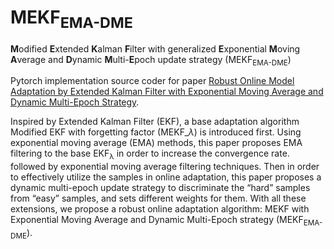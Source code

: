 # MEKF<sub>EMA-DME</sub>
**M**odified **E**xtended **K**alman **F**ilter with generalized **E**xponential **M**oving **A**verage and **D**ynamic **M**ulti-**E**poch update strategy (MEKF<sub>EMA-DME</sub>)

Pytorch implementation source coder for paper [Robust Online Model Adaptation by Extended Kalman Filter with Exponential Moving Average and Dynamic Multi-Epoch Strategy](https://arxiv.org/abs/1912.01790).


Inspired by Extended Kalman Filter (EKF), a base adaptation algorithm Modified EKF with forgetting
factor (MEKF_$\lambda$) is introduced first. Using exponential moving average (EMA) methods, this
paper proposes EMA filtering to the base EKF<sub>λ</sub> in order to increase the convergence rate. followed by exponential moving average filtering techniques.
Then in order to effectively utilize the samples in online
adaptation, this paper proposes a dynamic multi-epoch update strategy to discriminate the “hard”
samples from “easy” samples, and sets different weights for them.  With all these extensions, we propose a robust online adaptation algorithm:
MEKF with Exponential Moving Average and Dynamic Multi-Epoch strategy (MEKF<sub>EMA-DME</sub>).

